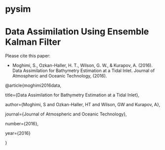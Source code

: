 # pysim
Data Assimilation Using Ensemble Kalman Filter
==================

Please cite this paper:
- Moghimi, S., Ozkan-Haller, H. T., Wilson, G. W., & Kurapov, A. (2016). Data Assimilation for Bathymetry Estimation at a Tidal Inlet. Journal of Atmospheric and Oceanic Technology, (2016).


@article{moghimi2016data,

  title={Data Assimilation for Bathymetry Estimation at a Tidal Inlet},
  
  author={Moghimi, S and Ozkan-Haller, HT and Wilson, GW and Kurapov, A},
  
  journal={Journal of Atmospheric and Oceanic Technology},
  
  number={2016},
  
  year={2016}
  
}

